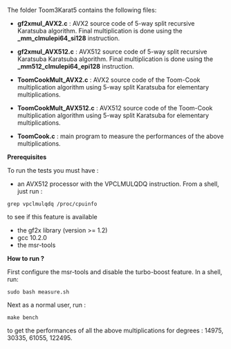 The folder Toom3Karat5 contains the following files:

* **gf2xmul_AVX2.c** : AVX2 source code of 5-way split recursive Karatsuba algorithm. Final multiplication is done using 
the **_mm_clmulepi64_si128**  instruction.
* **gf2xmul_AVX512.c** : AVX512 source code of 5-way split recursive Karatsuba Karatsuba algorithm. Final multiplication is done using the **_mm512_clmulepi64_epi128** instruction.
* **ToomCookMult_AVX2.c** : AVX2 source code of the Toom-Cook multiplication algorithm using 5-way split Karatsuba for elementary multiplications.
* **ToomCookMult_AVX512.c** : AVX512 source code of the Toom-Cook multiplication algorithm using 5-way split Karatsuba for elementary multiplications.

* **ToomCook.c** : main program to measure the performances of the above multiplications.

**Prerequisites**

To run the tests you must have :
* an AVX512 processor with the VPCLMULQDQ instruction. From a shell, just run :
```console
grep vpclmulqdq /proc/cpuinfo
``` 
to see if this feature is available
* the gf2x library (version >= 1.2) 
* gcc 10.2.0
* the msr-tools

**How to run ?**

First configure the msr-tools and disable the turbo-boost feature. In a shell, run:
```console
sudo bash measure.sh
```

Next as a normal user, run :

```console
make bench
```

to get the performances of all the above multiplications for degrees : 14975, 30335, 61055, 122495.

